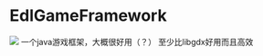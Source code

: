 # EdlGameFramework
[![](https://jitpack.io/v/EdrowsLuo/EdlGameFramework.svg)](https://jitpack.io/#EdrowsLuo/EdlGameFramework)
一个java游戏框架，大概很好用（？）
至少比libgdx好用而且高效
